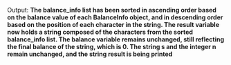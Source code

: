 Output: **The balance_info list has been sorted in ascending order based on the balance value of each BalanceInfo object, and in descending order based on the position of each character in the string. The result variable now holds a string composed of the characters from the sorted balance_info list. The balance variable remains unchanged, still reflecting the final balance of the string, which is 0. The string s and the integer n remain unchanged, and the string result is being printed**